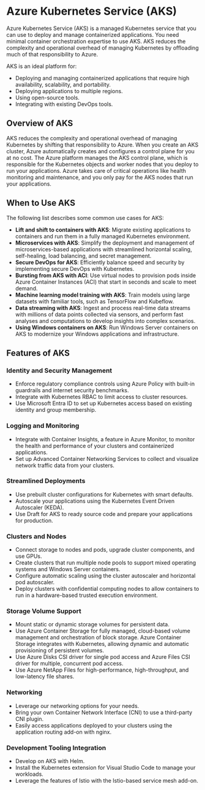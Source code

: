 # Azure Kubernetes Service (AKS)

Azure Kubernetes Service (AKS) is a managed Kubernetes service that you can use to deploy and manage containerized applications. You need minimal container orchestration expertise to use AKS. AKS reduces the complexity and operational overhead of managing Kubernetes by offloading much of that responsibility to Azure.

AKS is an ideal platform for:
- Deploying and managing containerized applications that require high availability, scalability, and portability.
- Deploying applications to multiple regions.
- Using open-source tools.
- Integrating with existing DevOps tools.

## Overview of AKS

AKS reduces the complexity and operational overhead of managing Kubernetes by shifting that responsibility to Azure. When you create an AKS cluster, Azure automatically creates and configures a control plane for you at no cost. The Azure platform manages the AKS control plane, which is responsible for the Kubernetes objects and worker nodes that you deploy to run your applications. Azure takes care of critical operations like health monitoring and maintenance, and you only pay for the AKS nodes that run your applications.

## When to Use AKS

The following list describes some common use cases for AKS:

- **Lift and shift to containers with AKS**: Migrate existing applications to containers and run them in a fully managed Kubernetes environment.
- **Microservices with AKS**: Simplify the deployment and management of microservices-based applications with streamlined horizontal scaling, self-healing, load balancing, and secret management.
- **Secure DevOps for AKS**: Efficiently balance speed and security by implementing secure DevOps with Kubernetes.
- **Bursting from AKS with ACI**: Use virtual nodes to provision pods inside Azure Container Instances (ACI) that start in seconds and scale to meet demand.
- **Machine learning model training with AKS**: Train models using large datasets with familiar tools, such as TensorFlow and Kubeflow.
- **Data streaming with AKS**: Ingest and process real-time data streams with millions of data points collected via sensors, and perform fast analyses and computations to develop insights into complex scenarios.
- **Using Windows containers on AKS**: Run Windows Server containers on AKS to modernize your Windows applications and infrastructure.

## Features of AKS

### Identity and Security Management
- Enforce regulatory compliance controls using Azure Policy with built-in guardrails and internet security benchmarks.
- Integrate with Kubernetes RBAC to limit access to cluster resources.
- Use Microsoft Entra ID to set up Kubernetes access based on existing identity and group membership.

### Logging and Monitoring
- Integrate with Container Insights, a feature in Azure Monitor, to monitor the health and performance of your clusters and containerized applications.
- Set up Advanced Container Networking Services to collect and visualize network traffic data from your clusters.

### Streamlined Deployments
- Use prebuilt cluster configurations for Kubernetes with smart defaults.
- Autoscale your applications using the Kubernetes Event Driven Autoscaler (KEDA).
- Use Draft for AKS to ready source code and prepare your applications for production.

### Clusters and Nodes
- Connect storage to nodes and pods, upgrade cluster components, and use GPUs.
- Create clusters that run multiple node pools to support mixed operating systems and Windows Server containers.
- Configure automatic scaling using the cluster autoscaler and horizontal pod autoscaler.
- Deploy clusters with confidential computing nodes to allow containers to run in a hardware-based trusted execution environment.

### Storage Volume Support
- Mount static or dynamic storage volumes for persistent data.
- Use Azure Container Storage for fully managed, cloud-based volume management and orchestration of block storage. Azure Container Storage integrates with Kubernetes, allowing dynamic and automatic provisioning of persistent volumes.
- Use Azure Disks CSI driver for single pod access and Azure Files CSI driver for multiple, concurrent pod access.
- Use Azure NetApp Files for high-performance, high-throughput, and low-latency file shares.

### Networking
- Leverage our networking options for your needs.
- Bring your own Container Network Interface (CNI) to use a third-party CNI plugin.
- Easily access applications deployed to your clusters using the application routing add-on with nginx.

### Development Tooling Integration
- Develop on AKS with Helm.
- Install the Kubernetes extension for Visual Studio Code to manage your workloads.
- Leverage the features of Istio with the Istio-based service mesh add-on.
